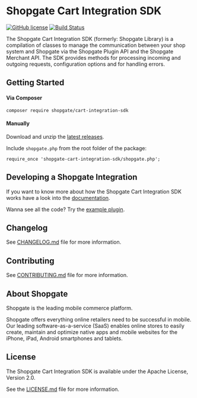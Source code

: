 # Shopgate Cart Integration SDK

[![GitHub license](http://dmlc.github.io/img/apache2.svg)](LICENSE.md)
[![Build Status](https://api.travis-ci.com/shopgate/cart-integration-sdk.svg?branch=master)](https://travis-ci.com/shopgate/cart-integration-sdk)

The Shopgate Cart Integration SDK (formerly: Shopgate Library) is a compilation of classes to manage the communication between your shop system and Shopgate via the Shopgate Plugin API and the Shopgate Merchant API. The SDK provides methods for processing incoming and outgoing requests, configuration options and for handling errors. 

## Getting Started
#### Via Composer
```composer require shopgate/cart-integration-sdk```

#### Manually
Download and unzip the [latest releases](https://github.com/shopgate/cart-integration-sdk/releases/latest).

Include ```shopgate.php``` from the root folder of the package:

```require_once 'shopgate-cart-integration-sdk/shopgate.php';```

## Developing a Shopgate Integration
If you want to know more about how the Shopgate Cart Integration SDK works have a look into the [documentation](https://developer.shopgate.com/guides/commerce/cart-integration/sdk).

Wanna see all the code? Try the [example plugin](https://developer.shopgate.com/guides/commerce/cart-integration/example-plugin).

## Changelog

See [CHANGELOG.md](CHANGELOG.md) file for more information.

## Contributing

See [CONTRIBUTING.md](docs/CONTRIBUTING.md) file for more information.

## About Shopgate

Shopgate is the leading mobile commerce platform.

Shopgate offers everything online retailers need to be successful in mobile. Our leading software-as-a-service (SaaS) enables online stores to easily create, maintain and optimize native apps and mobile websites for the iPhone, iPad, Android smartphones and tablets.

## License

The Shopgate Cart Integration SDK is available under the Apache License, Version 2.0.

See the [LICENSE.md](LICENSE.md) file for more information.
